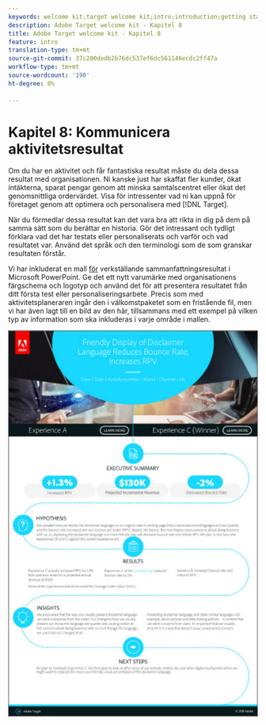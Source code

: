 ```yaml
---
keywords: welcome kit;target welcome kit;intro;introduction;getting started
description: Adobe Target welcome kit - Kapitel 8
title: Adobe Target welcome kit - Kapitel 8
feature: intro
translation-type: tm+mt
source-git-commit: 37c200dedb2b76dc537ef6dc561146ecdc2ff47a
workflow-type: tm+mt
source-wordcount: '190'
ht-degree: 0%

---
```



# Kapitel 8: Kommunicera aktivitetsresultat

Om du har en aktivitet och får fantastiska resultat måste du dela dessa resultat med organisationen. Ni kanske just har skaffat fler kunder, ökat intäkterna, sparat pengar genom att minska samtalscentret eller ökat det genomsnittliga ordervärdet. Visa för intressenter vad ni kan uppnå för företaget genom att optimera och personalisera med [!DNL Target].

När du förmedlar dessa resultat kan det vara bra att rikta in dig på dem på samma sätt som du berättar en historia. Gör det intressant och tydligt förklara vad det har testats eller personaliserats och varför och vad resultatet var. Använd det språk och den terminologi som de som granskar resultaten förstår.

Vi har inkluderat en mall [för](/help/assets/executive-summary.zip) verkställande sammanfattningsresultat i Microsoft PowerPoint. Ge det ett nytt varumärke med organisationens färgschema och logotyp och använd det för att presentera resultatet från ditt första test eller personaliseringsarbete. Precis som med aktivitetsplaneraren ingår den i välkomstpaketet som en fristående fil, men vi har även lagt till en bild av den här, tillsammans med ett exempel på vilken typ av information som ska inkluderas i varje område i mallen.

![Sammanfattningsrapport](/help/c-intro/assets/executive-summary-report.png)